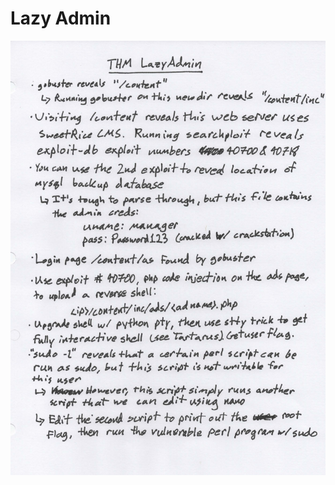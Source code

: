# Lazy Admin

![LazyAdmin.jpeg](https://github.com/sdvickers98/TryHackMe-Writeups/blob/main/images/LazyAdmin.jpeg)
